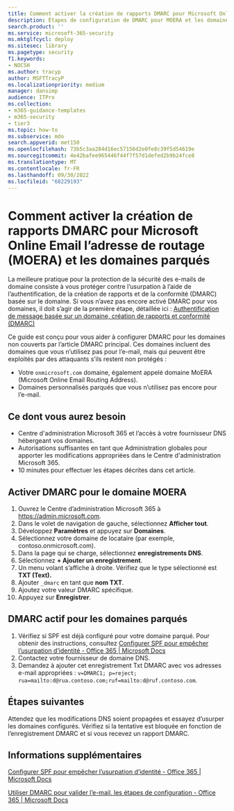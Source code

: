 ```yaml
---
title: Comment activer la création de rapports DMARC pour Microsoft Online Email l’adresse de routage (MOERA) et les domaines parqués
description: Étapes de configuration de DMARC pour MOERA et les domaines parqués.
search.product: ''
ms.service: microsoft-365-security
ms.mktglfcycl: deploy
ms.sitesec: library
ms.pagetype: security
f1.keywords:
- NOCSH
ms.author: tracyp
author: MSFTTracyP
ms.localizationpriority: medium
manager: dansimp
audience: ITPro
ms.collection:
- m365-guidance-templates
- m365-security
- tier3
ms.topic: how-to
ms.subservice: mdo
search.appverid: met150
ms.openlocfilehash: 73b5c3aa284d16ec57156d2e0fe8c39f5d54619e
ms.sourcegitcommit: 4e42bafee965446f44f7f57d1defed2b9b24fce8
ms.translationtype: MT
ms.contentlocale: fr-FR
ms.lasthandoff: 09/30/2022
ms.locfileid: "68229193"
---
```

# <a name="how-to-enable-dmarc-reporting-for-microsoft-online-email-routing-address-moera-and-parked-domains"></a>Comment activer la création de rapports DMARC pour Microsoft Online Email l’adresse de routage (MOERA) et les domaines parqués

La meilleure pratique pour la protection de la sécurité des e-mails de domaine consiste à vous protéger contre l’usurpation à l’aide de l’authentification, de la création de rapports et de la conformité (DMARC) basée sur le domaine. Si vous n’avez pas encore activé DMARC pour vos domaines, il doit s’agir de la première étape, détaillée ici : [Authentification de message basée sur un domaine, création de rapports et conformité (DMARC)](/microsoft-365/security/office-365-security/use-dmarc-to-validate-email)

Ce guide est conçu pour vous aider à configurer DMARC pour les domaines non couverts par l’article DMARC principal. Ces domaines incluent des domaines que vous n’utilisez pas pour l’e-mail, mais qui peuvent être exploités par des attaquants s’ils restent non protégés :

- Votre `onmicrosoft.com` domaine, également appelé domaine MoERA (Microsoft Online Email Routing Address).
- Domaines personnalisés parqués que vous n’utilisez pas encore pour l’e-mail.

## <a name="what-youll-need"></a>Ce dont vous aurez besoin

- Centre d'administration Microsoft 365 et l’accès à votre fournisseur DNS hébergeant vos domaines.
- Autorisations suffisantes en tant que Administration globales pour apporter les modifications appropriées dans le Centre d'administration Microsoft 365.
- 10 minutes pour effectuer les étapes décrites dans cet article.

## <a name="activate-dmarc-for-moera-domain"></a>Activer DMARC pour le domaine MOERA

1. Ouvrez le Centre d’administration Microsoft 365 à <https://admin.microsoft.com>.
1. Dans le volet de navigation de gauche, sélectionnez **Afficher tout**.
1. Développez **Paramètres** et appuyez sur **Domaines**.
1. Sélectionnez votre domaine de locataire (par exemple, contoso.onmicrosoft.com).
1. Dans la page qui se charge, sélectionnez **enregistrements DNS**.
1. Sélectionnez **+ Ajouter un enregistrement**.
1. Un menu volant s’affiche à droite. Vérifiez que le type sélectionné est **TXT (Text).**
1. Ajouter `_dmarc` en tant que **nom TXT**.
1. Ajoutez votre valeur DMARC spécifique.
1. Appuyez sur **Enregistrer**.

## <a name="active-dmarc-for-parked-domains"></a>DMARC actif pour les domaines parqués

1. Vérifiez si SPF est déjà configuré pour votre domaine parqué. Pour obtenir des instructions, consultez [Configurer SPF pour empêcher l’usurpation d’identité - Office 365 | Microsoft Docs](/microsoft-365/security/office-365-security/set-up-spf-in-office-365-to-help-prevent-spoofing#how-to-handle-subdomains)
1. Contactez votre fournisseur de domaine DNS.
1. Demandez à ajouter cet enregistrement Txt DMARC avec vos adresses e-mail appropriées : `v=DMARC1; p=reject; rua=mailto:d@rua.contoso.com;ruf=mailto:d@ruf.contoso.com`.

## <a name="next-steps"></a>Étapes suivantes

Attendez que les modifications DNS soient propagées et essayez d’usurper les domaines configurés. Vérifiez si la tentative est bloquée en fonction de l’enregistrement DMARC et si vous recevez un rapport DMARC.

## <a name="more-information"></a>Informations supplémentaires

[Configurer SPF pour empêcher l’usurpation d’identité - Office 365 | Microsoft Docs](/microsoft-365/security/office-365-security/set-up-spf-in-office-365-to-help-prevent-spoofing)

[Utiliser DMARC pour valider l’e-mail, les étapes de configuration - Office 365 | Microsoft Docs](/microsoft-365/security/office-365-security/use-dmarc-to-validate-email)
